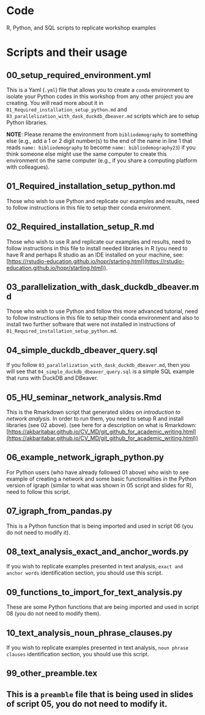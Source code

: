 # Code

R, Python, and SQL scripts to replicate workshop examples

# Scripts and their usage

## 00_setup_required_environment.yml

This is a Yaml (`.yml`) file that allows you to create a `conda` environment to isolate your Python codes in this workshop from any other project you are creating. You will read more about it in `01_Required_installation_setup_python.md` and `03_parallelization_with_dask_duckdb_dbeaver.md` scripts which are to setup Python libraries.

**NOTE**: Please rename the environment from `bibliodemography` to something else (e.g., add a 1 or 2 digit number(s) to the end of the name in line 1 that reads `name: bibliodemography` to become `name: bibliodemography23`) if you think someone else might use the same computer to create this environment on the same computer (e.g., if you share a computing platform with colleagues).

## 01_Required_installation_setup_python.md

Those who wish to use Python and replicate our examples and results, need to follow instructions in this file to setup their conda environment.

## 02_Required_installation_setup_R.md

Those who wish to use R and replicate our examples and results, need to follow instructions in this file to install needed libraries in R (you need to have R and perhaps R studio as an IDE installed on your machine, see: [https://rstudio-education.github.io/hopr/starting.html](https://rstudio-education.github.io/hopr/starting.html)).

## 03_parallelization_with_dask_duckdb_dbeaver.md

Those who wish to use Python and follow this more advanced tutorial, need to follow instructions in this file to setup their conda environment and also to install two further software that were not installed in instructions of `01_Required_installation_setup_python.md`.


## 04_simple_duckdb_dbeaver_query.sql

If you follow `03_parallelization_with_dask_duckdb_dbeaver.md`, then you will see that `04_simple_duckdb_dbeaver_query.sql` is a simple SQL example that runs with DuckDB and DBeaver.

## 05_HU_seminar_network_analysis.Rmd

This is the Rmarkdown script that generated slides on *introduction to network analysis*. In order to run them, you need to setup R and install libraries (see 02 above). (see here for a description on what is Rmarkdown: [https://akbaritabar.github.io/CV_MD/git_github_for_academic_writing.html](https://akbaritabar.github.io/CV_MD/git_github_for_academic_writing.html))

## 06_example_network_igraph_python.py

For Python users (who have already followed 01 above) who wish to see example of creating a network and some basic functionalities in the Python version of igraph (similar to what was shown in 05 script and slides for R), need to follow this script.

## 07_igraph_from_pandas.py

This is a Python function that is being imported and used in script 06 (you do not need to modify it).

## 08_text_analysis_exact_and_anchor_words.py

If you wish to replicate examples presented in text analysis, `exact and anchor words` identification section, you should use this script.

## 09_functions_to_import_for_text_analysis.py

These are some Python functions that are being imported and used in script 08 (you do not need to modify them).

## 10_text_analysis_noun_phrase_clauses.py

If you wish to replicate examples presented in text analysis, `noun phrase clauses` identification section, you should use this script.

## 99_other_preamble.tex

This is a `preamble` file that is being used in slides of script 05, you do not need to modify it.
--
